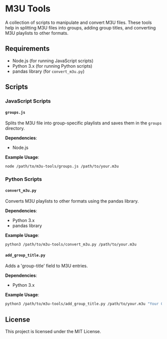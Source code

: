 # M3U Tools

A collection of scripts to manipulate and convert M3U files. These tools help in splitting M3U files into groups, adding group titles, and converting M3U playlists to other formats.

## Requirements

- Node.js (for running JavaScript scripts)
- Python 3.x (for running Python scripts)
- pandas library (for `convert_m3u.py`)

## Scripts

### JavaScript Scripts

#### `groups.js`
Splits the M3U file into group-specific playlists and saves them in the `groups` directory.

**Dependencies**:
- Node.js

**Example Usage**:
```sh
node /path/to/m3u-tools/groups.js /path/to/your.m3u
```

### Python Scripts

#### `convert_m3u.py`
Converts M3U playlists to other formats using the pandas library.

**Dependencies**:
- Python 3.x
- pandas library

**Example Usage**:
```sh
python3 /path/to/m3u-tools/convert_m3u.py /path/to/your.m3u
```

#### `add_group_title.py`
Adds a 'group-title' field to M3U entries.

**Dependencies**:
- Python 3.x

**Example Usage**:
```sh
python3 /path/to/m3u-tools/add_group_title.py /path/to/your.m3u "Your Group Title"
```

## License

This project is licensed under the MIT License.